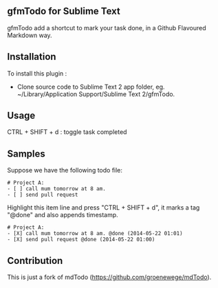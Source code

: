 gfmTodo for Sublime Text
------------------

gfmTodo add a shortcut to mark your task done, in a Github Flavoured Markdown way.


Installation
------------------

To install this plugin :

* Clone source code to Sublime Text 2 app folder, eg. ~/Library/Application Support/Sublime Text 2/gfmTodo.


Usage 
------------------

CTRL + SHIFT + d : toggle task completed


Samples 
------------------

Suppose we have the following todo file:

    # Project A:
    - [ ] call mum tomorrow at 8 am.
    - [ ] send pull request

Highlight this item line and press "CTRL + SHIFT + d", it marks a tag "@done" and also appends timestamp.

    # Project A:
    - [X] call mum tomorrow at 8 am. @done (2014-05-22 01:01)
    - [X] send pull request @done (2014-05-22 01:00)

Contribution
------------------

This is just a fork of mdTodo (https://github.com/groenewege/mdTodo).
